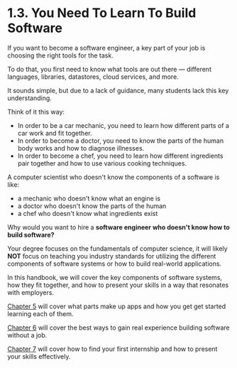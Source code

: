 # 1.3. You Need To Learn To Build Software

If you want to become a software engineer, a key part of your job is choosing the right tools for the task.

To do that, you first need to know what tools are out there — different languages, libraries, datastores, cloud services, and more.

It sounds simple, but due to a lack of guidance, many students lack this key understanding.

Think of it this way:

- In order to be a car mechanic, you need to learn how different parts of a car work and fit together.
- In order to become a doctor, you need to know the parts of the human body works and how to diagnose illnesses.
- In order to become a chef, you need to learn how different ingredients pair together and how to use various cooking techniques.

A computer scientist who doesn't know the components of a software is like:

- a mechanic who doesn't know what an engine is
- a doctor who doesn't know the parts of the human
- a chef who doesn't know what ingredients exist

Why would you want to hire a **software engineer who doesn't know how to build software?**

Your degree focuses on the fundamentals of computer science, it will likely **NOT** focus on teaching you industry standards for utilizing the different components of software systems or how to build real-world applications.

In this handbook, we will cover the key components of software systems, how they fit together, and how to present your skills in a way that resonates with employers.

[Chapter 5](../5-technical-skill-roadmap/index.md) will cover what parts make up apps and how you get get started learning each of them.

[Chapter 6](../6-gaining-experience-without-formal-employment/index.md) will cover the best ways to gain real experience building software without a job.

[Chapter 7](../7-find-your-first-internship/index.md) will cover how to find your first internship and how to present your skills effectively.
